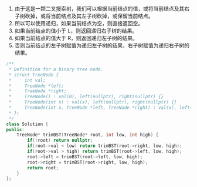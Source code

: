 1. 由于这是一颗二叉搜索树，我们可以根据当前结点的值，或将当前结点及其右子树砍掉，或将当前结点及其左子树砍掉，或保留当前结点。
2. 所以可以使用递归，如果当前结点为空，则直接返回空。
3. 如果当前结点的值小于 L，则返回递归右子树的结果。
4. 如果当前结点的值大于 R，则返回递归左子树的结果。
5. 否则当前结点的左子树赋值为递归左子树的结果，右子树赋值为递归右子树的结果。

```c++
/**
 * Definition for a binary tree node.
 * struct TreeNode {
 *     int val;
 *     TreeNode *left;
 *     TreeNode *right;
 *     TreeNode() : val(0), left(nullptr), right(nullptr) {}
 *     TreeNode(int x) : val(x), left(nullptr), right(nullptr) {}
 *     TreeNode(int x, TreeNode *left, TreeNode *right) : val(x), left(left), right(right) {}
 * };
 */
class Solution {
public:
    TreeNode* trimBST(TreeNode* root, int low, int high) {
        if(!root) return nullptr;
        if(root->val < low) return trimBST(root->right, low, high);
        if(root->val > high) return trimBST(root->left, low, high);
        root->left = trimBST(root->left, low, high);
        root->right = trimBST(root->right, low, high);
        return root;
    }
};
```

